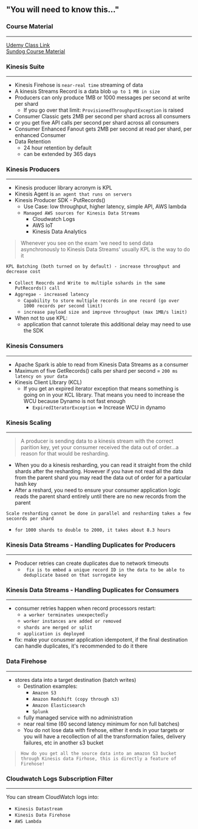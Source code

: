 ## "You will need to know this..."
### Course Material
---
[Udemy Class Link](https://www.udemy.com/course/aws-data-analytics/)  
[Sundog Course Material](https://sundog-education.com/aws-certified-big-data-course-materials/)

### **Kinesis Suite**
---
* Kinesis Firehose is `near-real time` streaming of data
* A kinesis Streams Record is a data blob `up to 1 MB in size`
* Producers can only produce 1MB or 1000 messages per second at write per shard  
    * If you go over that limit: `ProvisionedThroughputException` is raised
* Consumer Classic gets 2MB per second per shard across all consumers  
* or you get five API calls per second per shard across all consumers
* Consumer Enhanced Fanout gets 2MB per second at read per shard, per enhanced Consumer
* Data Retention  
    * 24 hour retention by default
    * can be extended by 365 days


### **Kinesis Producers**
---
* Kinesis producer library acronym is KPL
* Kinesis Agent is `an agent that runs on servers`
* Kinesis Producer SDK - PutRecords()  
    * Use Case: low throughput, higher latency, simple API, AWS lambda  
    * `Managed AWS sources for Kinesis Data Streams`
        * Cloudwatch Logs
        * AWS IoT 
        * Kinesis Data Analytics
  
> Whenever you see on the exam 'we need to send data asynchronously to Kinesis Data Streams' usually KPL is the way to do it  
  
`KPL Batching (both turned on by default) - increase throughput and decrease cost`
* `Collect Reocrds and Write to multiple sshards in the same PutRecords() call`
* `Aggregae - increased latency`
    * `Capability to store multiple records in one record (go over 1000 records per second limit)`
    * `increase payload size and improve throughput (max 1MB/s limit)`
* When not to use KPL:
    * application that cannot tolerate this additional delay may need to use the SDK

### **Kinesis Consumers**
---
* Apache Spark is able to read from Kinesis Data Streams as a consumer
* Maximum of five GetRecords() calls per shard per second = `200 ms latency on your data`
* Kinesis Client LIbrary (KCL)
    * If you get an expired iterator exception that means something is going on in your KCL library. That means you need to increase the WCU because Dynamo is not fast enough
        * `ExpiredIteratorException` => Increase WCU in dynamo

### **Kinesis Scaling**
---
> A producer is sending data to a kinesis stream with the correct parition key, yet your consumer received the data out of order...a reason for that would be resharding.
* When you do a kinesis resharding, you can read it straight from the child shards after the resharding. However if you have not read all the data from the parent shard you may read the data out of order for a particular hash key
* After a reshard, you need to ensure your consumer application logic reads the parent shard entirely until there are no new records from the parent  

`Scale resharding cannot be done in parallel and resharding takes a few seconrds per shard`  
* `for 1000 shards to double to 2000, it takes about 8.3 hours`  
### **Kinesis Data Streams - Handling Duplicates for Producers**
---
* Producer retries can create duplicates due to network timeouts
    * ` fix is to embed a unique record ID in the data to be able to deduplicate based on that surrogate key`

### **Kinesis Data Streams - Handling Duplicates for  Consumers**
---
* consumer retries happen when record processors restart:
    * `a worker terminates unexpectedly`
    * `worker instances are added or removed`
    * `shards are merged or split`
    * `application is deployed`
* fix: make your conusmer application idempotent, if the final destination can handle duplicates, it's recommended to do it there  

### **Data Firehose**
---
* stores data into a target destination (batch writes)
    * Destination examples:
        * `Amazon S3`
        * `Amazon Redshift (copy through s3)`
        * `Amazon Elasticsearch`
        * `Splunk`
    * fully managed service with no administration
    * near real time (60 second latency minimum for non full batches)
    * You do not lose data with firehose, either it ends in your targets or you will have a recollection of all the transformation failes, delivery failures, etc in another s3 bucket
> `How do you get all the source data into an amazon S3 bucket through Kinesis data Firhose, this is directly a feature of Firehose!`

### **Cloudwatch Logs Subscription Filter**
---
You can stream CloudWatch logs into:
* `Kinesis Datastream`
* `Kinesis Data Firehose`
* `AWS Lambda`